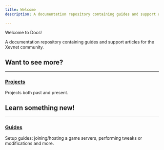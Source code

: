 ```yaml
---
title: Welcome
description: A documentation repository containing guides and support articles for the Xevnet community.

---
```


Welcome to Docs!

A documentation repository containing guides and support articles for the Xevnet community.
## Want to see more?

---

### [Projects](/projects/)

Projects both past and present.


## Learn something new!

---

### [Guides](/guides/)

Setup guides: joining/hosting a game servers, performing tweaks or modifications and more.
